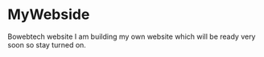 # MyWebside
Bowebtech website
I am building my own website which will be ready very soon so stay turned on.
